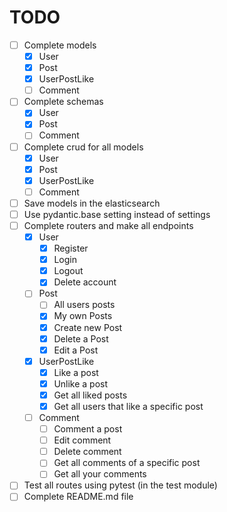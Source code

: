 # TODO

- [ ] Complete models
    - [X] User
    - [X] Post
    - [X] UserPostLike
    - [ ] Comment
- [ ] Complete schemas
    - [X] User
    - [X] Post
    - [ ] Comment
- [ ] Complete crud for all models
    - [X] User
    - [X] Post
    - [X] UserPostLike
    - [ ] Comment
- [ ] Save models in the elasticsearch
- [ ] Use pydantic.base setting instead of settings
- [ ] Complete routers and make all endpoints
    - [X] User
        - [X] Register
        - [X] Login
        - [X] Logout
        - [X] Delete account
    - [ ] Post
        - [ ] All users posts
        - [X] My own Posts
        - [X] Create new Post
        - [X] Delete a Post
        - [X] Edit a Post
    - [X] UserPostLike
        - [X] Like a post
        - [X] Unlike a post
        - [X] Get all liked posts
        - [X] Get all users that like a specific post
    - [ ] Comment
        - [ ] Comment a post
        - [ ] Edit comment 
        - [ ] Delete comment
        - [ ] Get all comments of a specific post
        - [ ] Get all your comments
- [ ] Test all routes using pytest (in the test module)
- [ ] Complete README.md file
